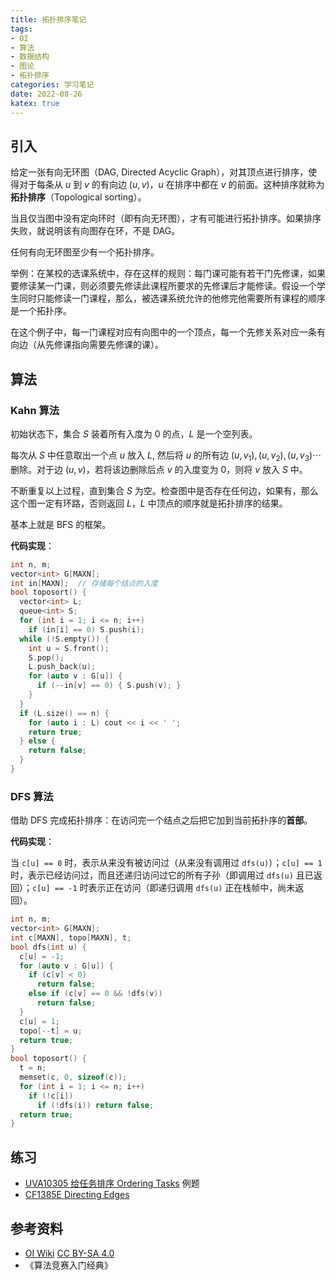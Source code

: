 ```yaml
---
title: 拓扑排序笔记
tags:
- OI
- 算法
- 数据结构
- 图论
- 拓扑排序
categories: 学习笔记
date: 2022-08-26
katex: true
---
```


## 引入

给定一张有向无环图（DAG, Directed Acyclic Graph），对其顶点进行排序，使得对于每条从 $u$ 到 $v$ 的有向边 $(u, v)$，$u$ 在排序中都在 $v$ 的前面。这种排序就称为**拓扑排序**（Topological sorting）。

当且仅当图中没有定向环时（即有向无环图），才有可能进行拓扑排序。如果排序失败，就说明该有向图存在环，不是 DAG。

任何有向无环图至少有一个拓扑排序。

举例：在某校的选课系统中，存在这样的规则：每门课可能有若干门先修课，如果要修读某一门课，则必须要先修读此课程所要求的先修课后才能修读。假设一个学生同时只能修读一门课程，那么，被选课系统允许的他修完他需要所有课程的顺序是一个拓扑序。

在这个例子中，每一门课程对应有向图中的一个顶点，每一个先修关系对应一条有向边（从先修课指向需要先修课的课）。

## 算法

### Kahn 算法

初始状态下，集合 $S$ 装着所有入度为 $0$ 的点，$L$ 是一个空列表。

每次从 $S$ 中任意取出一个点 $u$ 放入 $L$, 然后将 $u$ 的所有边 $(u, v_1), (u, v_2), (u, v_3) \cdots$ 删除。对于边 $(u, v)$，若将该边删除后点 $v$ 的入度变为 $0$，则将 $v$ 放入 $S$ 中。

不断重复以上过程，直到集合 $S$ 为空。检查图中是否存在任何边，如果有，那么这个图一定有环路，否则返回 $L$，$L$ 中顶点的顺序就是拓扑排序的结果。

基本上就是 BFS 的框架。

**代码实现**：

```cpp
int n, m;
vector<int> G[MAXN];
int in[MAXN];  // 存储每个结点的入度
bool toposort() {
  vector<int> L;
  queue<int> S;
  for (int i = 1; i <= n; i++)
    if (in[i] == 0) S.push(i);
  while (!S.empty()) {
    int u = S.front();
    S.pop();
    L.push_back(u);
    for (auto v : G[u]) {
      if (--in[v] == 0) { S.push(v); }
    }
  }
  if (L.size() == n) {
    for (auto i : L) cout << i << ' ';
    return true;
  } else {
    return false;
  }
}
```

### DFS 算法

借助 DFS 完成拓扑排序：在访问完一个结点之后把它加到当前拓扑序的**首部**。

**代码实现**：

当 `c[u] == 0` 时，表示从来没有被访问过（从来没有调用过 `dfs(u)`）；`c[u] == 1` 时，表示已经访问过，而且还递归访问过它的所有子孙（即调用过 `dfs(u)` 且已返回）；`c[u] == -1` 时表示正在访问（即递归调用 `dfs(u)` 正在栈帧中，尚未返回）。

```cpp
int n, m;
vector<int> G[MAXN];
int c[MAXN], topo[MAXN], t;
bool dfs(int u) {
  c[u] = -1;
  for (auto v : G[u]) {
    if (c[v] < 0)
      return false;
    else if (c[v] == 0 && !dfs(v))
      return false;
  }
  c[u] = 1;
  topo[--t] = u;
  return true;
}
bool toposort() {
  t = n;
  memset(c, 0, sizeof(c));
  for (int i = 1; i <= n; i++)
    if (!c[i])
      if (!dfs(i)) return false;
  return true;
}
```

## 练习

- [UVA10305 给任务排序 Ordering Tasks](https://www.luogu.com.cn/problem/UVA10305) 例题
- [CF1385E Directing Edges](https://www.luogu.com.cn/problem/CF1385E)

## 参考资料

- [OI Wiki](https://oi-wiki.org/graph/topo) [CC BY-SA 4.0](https://creativecommons.org/licenses/by-sa/4.0/deed.zh)
- 《算法竞赛入门经典》
